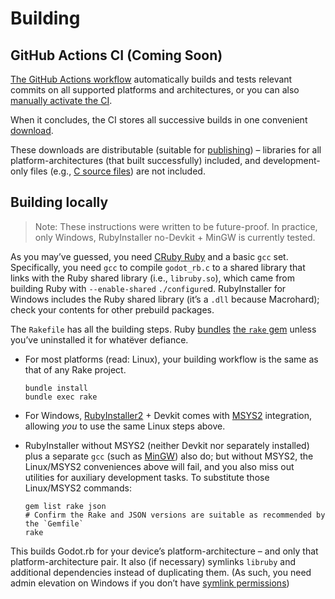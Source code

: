 # Building

## GitHub Actions CI (Coming Soon)

[The GitHub Actions workflow](../.github/workflows/workflow.yml)
automatically builds and tests relevant commits on all supported platforms and architectures, or you can also
[manually activate the CI](https://docs.github.com/actions/using-workflows/manually-running-a-workflow).

When it concludes, the CI stores all successive builds in one convenient
[download](https://docs.github.com/actions/managing-workflow-runs/downloading-workflow-artifacts).

These downloads are distributable (suitable for [publishing](https://github.com/ParadoxV5/Godot.rb/releases)) –
libraries for all platform-architectures (that built successfully) included,
and development-only files (e.g., [C source files](../src/)) are not included.

## Building locally

> Note: These instructions were written to be future-proof.
> In practice, only Windows, RubyInstaller no-Devkit + MinGW is currently tested.

As you may’ve guessed, you need [CRuby Ruby](https://www.ruby-lang.org) and a basic `gcc` set.
Specifically, you need `gcc` to compile `godot_rb.c` to a shared library that links with the Ruby shared library
(i.e., `libruby.so`), which came from building Ruby with `--enable-shared` `./configure`d.
RubyInstaller for Windows includes the Ruby shared library (it’s a `.dll` because Macrohard);
check your contents for other prebuild packages.

The `Rakefile` has all the building steps. Ruby [bundles](https://github.com/ruby/ruby/blob/HEAD/gems/bundled_gems)
[the `rake` gem](https://github.com/ruby/rake) unless you’ve uninstalled it for whatëver defiance.

* For most platforms (read: Linux), your building workflow is the same as that of any Rake project.
  ```shell
  bundle install
  bundle exec rake
  ```

* For Windows, [RubyInstaller2](https://rubyinstaller.org) + Devkit comes with [MSYS2](https://www.msys2.org)
  integration, allowing *you* to use the same Linux steps above.

* RubyInstaller without MSYS2 (neither Devkit nor separately installed) plus a separate `gcc`
  (such as [MinGW](https://www.mingw-w64.org)) also do; but without MSYS2,
  the Linux/MSYS2 conveniences above will fail, and you also miss out utilities for auxiliary development tasks.
  To substitute those Linux/MSYS2 commands:
  ```shell
  gem list rake json
  # Confirm the Rake and JSON versions are suitable as recommended by the `Gemfile`
  rake
  ```

This builds Godot.rb for your device’s platform-architecture – and only that platform-architecture pair.
It also (if necessary) symlinks `libruby` and additional dependencies instead of duplicating them.
(As such, you need admin elevation on Windows if you don’t have
[symlink permissions](https://learn.microsoft.com/windows/security/threat-protection/security-policy-settings/create-symbolic-links))
